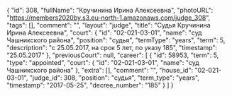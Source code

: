 {
    "id": 308,
    "fullName": "Кручинина Ирина Алексеевна",
    "photoURL": "https://members2020by.s3.eu-north-1.amazonaws.com/judge_308",
    "tags": [],
    "comment": "",
    "layout": "judge",
    "title": "Судья Кручинина Ирина Алексеевна",
    "court": {
        "id": "02-021-03-01",
        "name": "суд Чашникского района",
        "position": "судья",
        "termType": "years",
        "term": 5,
        "description": "c 25.05.2017, на срок 5 лет, по указу 185",
        "timestamp": "25.05.2017"
    },
    "previousCourt": null,
    "career": [
        {
            "id": 58953,
            "term": 5,
            "type": "appointed",
            "court": {
                "id": "02-021-03-01",
                "name": "суд Чашникского района"
            },
            "extra": [],
            "comment": "",
            "house_id": "02-021-03-01",
            "judge_id": 308,
            "position": "судья",
            "term_type": "years",
            "timestamp": "2017-05-25",
            "decree_number": "185"
        }
    ]
}